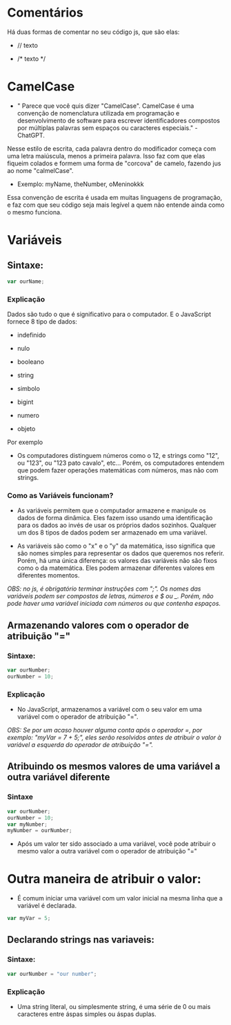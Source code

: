 # Comentários

<p>Há duas formas de comentar no seu código js, que são elas:</p>

- // texto

- /* texto */

# CamelCase

- "
Parece que você quis dizer "CamelCase". CamelCase é uma convenção de nomenclatura utilizada em programação e desenvolvimento de software para escrever identificadores compostos por múltiplas palavras sem espaços ou caracteres especiais." -ChatGPT.

<p>Nesse estilo de escrita, cada palavra dentro do modificador começa com uma letra maiúscula, menos a primeira palavra. Isso faz com que elas fiqueim colados e formem uma forma de "corcova" de camelo, fazendo jus ao nome "calmelCase".</p>

- Exemplo: myName, theNumber, oMeninokkk

<p>Essa convenção de escrita é usada em muitas linguagens de programação, e faz com que seu código seja mais legível a quem não entende ainda como o mesmo funciona.</p>

# Variáveis

<h2>Sintaxe:</h2>

~~~JavaScript exemplo
var ourName;
~~~

### Explicação

<p>Dados são tudo o que é significativo para o computador. E o JavaScript fornece 8 tipo de dados:</p>

- indefinido

- nulo

- booleano

- string

- simbolo

- bigint

- numero

- objeto

<p>Por exemplo</p>

- Os computadores distinguem números como o 12, e strings como "12", ou "123", ou "123 pato cavalo", etc... Porém, os computadores entendem que podem fazer operações matemáticas com números, mas não com strings.

<h3>Como as Variáveis funcionam?</h3>

- As variáveis permitem que o computador armazene e manipule os dados de forma dinâmica. Eles fazem isso usando uma identificação para os dados ao invés de usar os próprios dados sozinhos. Qualquer um dos 8 tipos de dados podem ser armazenado em uma variável.

- As variáveis são como o "x" e o "y" da matemática, isso significa que são nomes simples para representar os dados que queremos nos referir. Porém, há uma única diferença: os valores das variáveis não são fixos como o da matemática. Eles podem armazenar diferentes valores em diferentes momentos.

*OBS: no js, é obrigatório terminar instruções com ";". Os nomes das variáveis podem ser compostos de letras, números e $ ou _. Porém, não pode haver uma variável iniciada com números ou que contenha espaços.*

## Armazenando valores com o operador de atribuição "="

<h3>Sintaxe:</h3>

~~~JavaScript exemplo
var ourNumber;
ourNumber = 10;
~~~

### Explicação

- No JavaScript, armazenamos a variável com o seu valor em uma variável com o operador de atribuição "=".

*OBS: Se por um acaso houver alguma conta após o operador =, por exemplo: "myVar = 7 + 5;", eles serão resolvidos antes de atribuir o valor à variável a esquerda do operador de atribuição "=".*

## Atribuindo os mesmos valores de uma variável a outra variável diferente

<h3>Sintaxe</h3>

~~~JavaScript exemplo
var ourNumber;
ourNumber = 10;
var myNumber;
myNumber = ourNumber;
~~~

- Após um valor ter sido associado a uma variável, você pode atribuir o mesmo valor a outra variável com o operador de atribuição "="

<h1>Outra maneira de atribuir o valor:</h1>

- É comum iniciar uma variável com um valor inicial na mesma linha que a variável é declarada.

~~~JavaScript exemplo
var myVar = 5;
~~~

## Declarando strings nas variaveis:

<h3>Sintaxe:</h3>

~~~JavaScript exemplo
var ourNumber = "our number";
~~~

### Explicação

- Uma string literal, ou simplesmente string, é uma série de 0 ou mais caracteres entre áspas simples ou áspas duplas.




